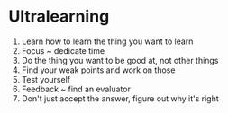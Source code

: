 # Ultralearning

1. Learn how to learn the thing you want to learn
2. Focus ~ dedicate time
3. Do the thing you want to be good at, not other things
4. Find your weak points and work on those
5. Test yourself
6. Feedback ~ find an evaluator
7. Don't just accept the answer, figure out why it's right
